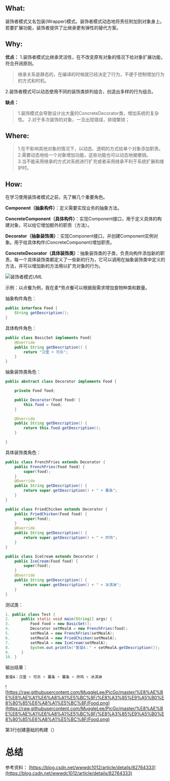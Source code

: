 ## What:

装饰者模式又名包装(Wrapper)模式。装饰者模式动态地将责任附加到对象身上。若要扩展功能，装饰者提供了比继承更有弹性的替代方案。

## Why:
**优点：**
1.装饰者模式比继承灵活性，在不改变原有对象的情况下给对象扩展功能，符合开闭原则。
>继承关系是静态的，在编译的时候就已经决定了行为，不便于控制增加行为的方式和时机。

2.装饰者模式可以动态使用不同的装饰类排列组合，创造出多样的行为组合。

**缺点：**
>1.装饰模式会导致设计出大量的ConcreteDecorator类，增加系统的复杂性。
>2.对于多次装饰的对象，一旦出现错误，排错繁琐；

## Where:

>1.在不影响其他对象的情况下，以动态、透明的方式给单个对象添加职责。
>2.需要动态地给一个对象增加功能，这些功能也可以动态地被撤销。  
>3.当不能采用继承的方式对系统进行扩充或者采用继承不利于系统扩展和维护时。

## How:

在学习使用装饰者模式之前，先了解几个重要角色。

**Component（抽象构件）**：定义需要实现业务的抽象方法。

**ConcreteComponent（具体构件）**：实现Component接口，用于定义具体的构建对象，可以给它增加额外的职责（方法）。

**Decorator（抽象装饰类）**：实现Component接口，并创建Component实例对象。用于给具体构件(ConcreteComponent)增加职责。

**ConcreteDecorator（具体装饰类）**：抽象装饰类的子类，负责向构件添加新的职责。每一个具体装饰类都定义了一些新的行为，它可以调用在抽象装饰类中定义的方法，并可以增加新的方法用以扩充对象的行为。

![装饰者模式UML](https://raw.githubusercontent.com/MuggleLee/PicGo/master/%E8%AE%BE%E8%AE%A1%E6%A8%A1%E5%BC%8F/%E8%A3%85%E9%A5%B0%E8%80%85%E6%A8%A1%E5%BC%8F/Pattern-Decorator.png)


示例：以点餐为例，我在麦*劳点餐可以根据我需求增加食物种类和数量。


抽象构件角色：
```java
public interface Food {
    String getDescription();
}
```
具体构件角色：
```java
public class BasicSet implements Food{
    @Override
    public String getDescription() {
        return "汉堡 + 可乐";
    }
}
```
抽象装饰类角色：
```java
public abstract class Decorator implements Food {

    private Food food;

    public Decorator(Food food) {
        this.food = food;
    }

    @Override
    public String getDescription() {
        return this.food.getDescription();
    }

}
```

具体装饰类角色：
```java
public class FrenchFries extends Decorator {
    public FrenchFries(Food food) {
        super(food);
    }
    @Override
    public String getDescription() {
        return super.getDescription() + " + 薯条";
    }
}
```
```java
public class FriedChicken extends Decorator {
    public FriedChicken(Food food) {
        super(food);
    }
    @Override
    public String getDescription() {
        return super.getDescription() + " + 炸鸡";
    }
}
```
```java
public class IceCream extends Decorator {
    public IceCream(Food food) {
        super(food);
    }
    @Override
    public String getDescription() {
        return super.getDescription() + " + 冰淇淋";
    }
}

```

测试类：
```java
1. public class Test {
2.     public static void main(String[] args) {
3.         Food food = new BasicSet();
4.         Decorator setMealA = new FrenchFries(food);
5.         setMealA = new FrenchFries(setMealA);
6.         setMealA = new FriedChicken(setMealA);
7.         setMealA = new IceCream(setMealA);
8.         System.out.println("套餐A：" + setMealA.getDescription());
9.     }
10. }
```
输出结果：
```java
套餐A：汉堡 + 可乐 + 薯条 + 薯条 + 炸鸡 + 冰淇淋
```
![https://raw.githubusercontent.com/MuggleLee/PicGo/master/%E8%AE%BE%E8%AE%A1%E6%A8%A1%E5%BC%8F/%E8%A3%85%E9%A5%B0%E8%80%85%E6%A8%A1%E5%BC%8F/Food.png](https://raw.githubusercontent.com/MuggleLee/PicGo/master/%E8%AE%BE%E8%AE%A1%E6%A8%A1%E5%BC%8F/%E8%A3%85%E9%A5%B0%E8%80%85%E6%A8%A1%E5%BC%8F/Food.png)


第3行创建基础的构建（）



























# 总结



参考资料：
[https://blog.csdn.net/wwwdc1012/article/details/82764333](https://blog.csdn.net/wwwdc1012/article/details/82764333)